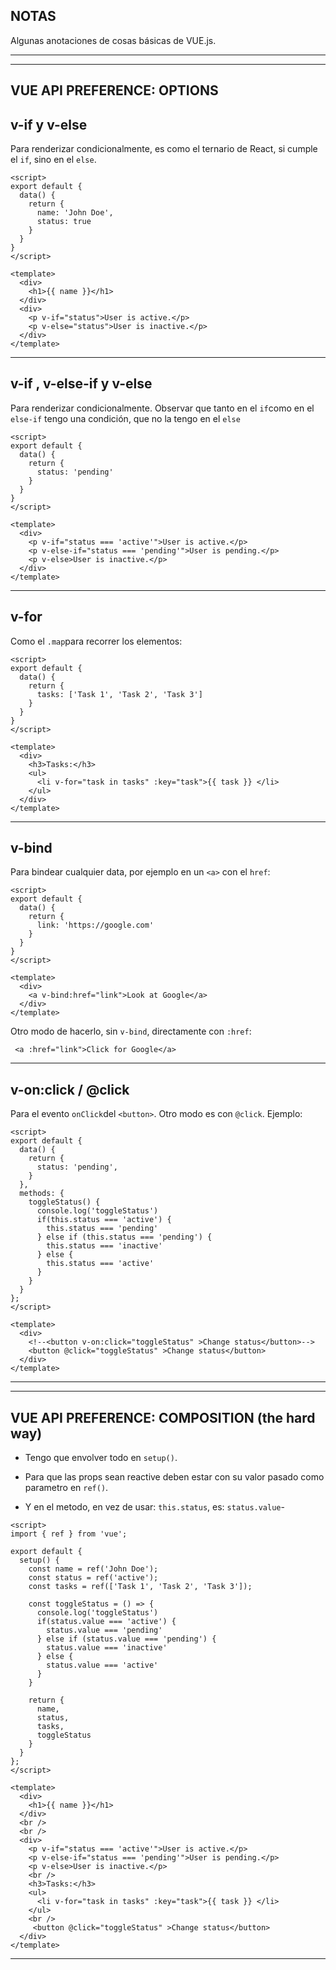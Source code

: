## NOTAS

Algunas anotaciones de cosas básicas de VUE.js.

---
---

## VUE API PREFERENCE: OPTIONS

## v-if y v-else

Para renderizar condicionalmente, es como el ternario de React, si cumple el `if`, sino en el `else`.

```vue
<script>
export default {
  data() {
    return {
      name: 'John Doe',
      status: true
    }
  }
}
</script>

<template>
  <div>
    <h1>{{ name }}</h1>
  </div>
  <div>
    <p v-if="status">User is active.</p>
    <p v-else="status">User is inactive.</p>
  </div>
</template>
```

---

## v-if , v-else-if y v-else

Para renderizar condicionalmente. Observar que tanto en el `if`como en el `else-if` tengo una condición, que no la tengo en el `else`

```vue
<script>
export default {
  data() {
    return {
      status: 'pending'
    }
  }
}
</script>

<template>
  <div>
    <p v-if="status === 'active'">User is active.</p>
    <p v-else-if="status === 'pending'">User is pending.</p>
    <p v-else>User is inactive.</p>
  </div>
</template>
```

---

## v-for

Como el `.map`para recorrer los elementos:

```vue
<script>
export default {
  data() {
    return {
      tasks: ['Task 1', 'Task 2', 'Task 3']
    }
  }
}
</script>

<template>
  <div>
    <h3>Tasks:</h3>
    <ul>
      <li v-for="task in tasks" :key="task">{{ task }} </li>
    </ul>
  </div>
</template>
```

---

## v-bind

Para bindear cualquier data, por ejemplo en un `<a>` con el `href`:

```vue
<script>
export default {
  data() {
    return {
      link: 'https://google.com'
    }
  }
}
</script>

<template>
  <div>
    <a v-bind:href="link">Look at Google</a>
  </div>
</template>
```

Otro modo de hacerlo, sin `v-bind`, directamente con `:href`:

```vue
 <a :href="link">Click for Google</a>
```

---

## v-on:click / @click

Para el evento `onClick`del `<button>`. Otro modo es con `@click`. Ejemplo:

```vue
<script>
export default {
  data() {
    return {
      status: 'pending',
    }
  },
  methods: {
    toggleStatus() {
      console.log('toggleStatus')
      if(this.status === 'active') {
        this.status === 'pending'
      } else if (this.status === 'pending') {
        this.status === 'inactive'
      } else {
        this.status === 'active'
      }
    }
  }
};
</script>

<template>
  <div>
    <!--<button v-on:click="toggleStatus" >Change status</button>-->
    <button @click="toggleStatus" >Change status</button>
  </div>
</template>
```

---
---

## VUE API PREFERENCE: COMPOSITION (the hard way)   

- Tengo que envolver todo en `setup()`.

- Para que las props sean reactive deben estar con su valor pasado como parametro en `ref()`.

- Y en el metodo, en vez de usar: `this.status`, es: `status.value`-

```vue
<script>
import { ref } from 'vue';

export default {
  setup() {
    const name = ref('John Doe');
    const status = ref('active');
    const tasks = ref(['Task 1', 'Task 2', 'Task 3']);

    const toggleStatus = () => {
      console.log('toggleStatus')
      if(status.value === 'active') {
        status.value === 'pending'
      } else if (status.value === 'pending') {
        status.value === 'inactive'
      } else {
        status.value === 'active'
      } 
    }

    return {
      name,
      status,
      tasks,
      toggleStatus
    }
  }
};
</script>

<template>
  <div>
    <h1>{{ name }}</h1>
  </div>
  <br />
  <br />
  <div>
    <p v-if="status === 'active'">User is active.</p>
    <p v-else-if="status === 'pending'">User is pending.</p>
    <p v-else>User is inactive.</p>
    <br />
    <h3>Tasks:</h3>
    <ul>
      <li v-for="task in tasks" :key="task">{{ task }} </li>
    </ul>
    <br />
     <button @click="toggleStatus" >Change status</button>
  </div>
</template>
```

---